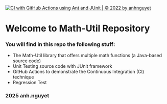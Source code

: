 [![CI with GitHub Actions using Ant and JUnit | © 2022 by anhnguyet](https://github.com/nguyet2310/math-util/actions/workflows/ci-junit.yml/badge.svg)](https://github.com/nguyet2310/math-util/actions/workflows/ci-junit.yml)

# Welcome to Math-Util Repository
### You will find in this repo the following stuff:
* The Math-Util library that offers multiple math functions (a Java-based source code)
* Unit Testing source code with JUnit framework
* GitHub Actions to demonstrate the Continuous Integration (CI) technique
* Regression Test

### 2025 anh.nguyet
